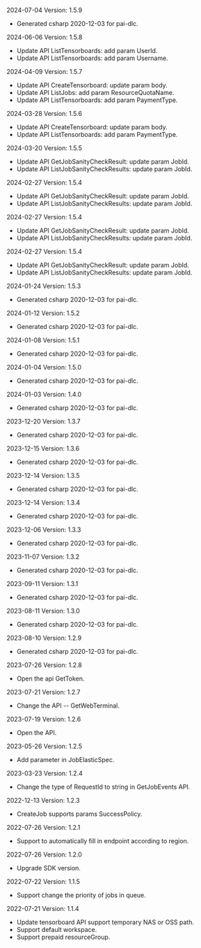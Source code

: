 2024-07-04 Version: 1.5.9
- Generated csharp 2020-12-03 for pai-dlc.

2024-06-06 Version: 1.5.8
- Update API ListTensorboards: add param UserId.
- Update API ListTensorboards: add param Username.


2024-04-09 Version: 1.5.7
- Update API CreateTensorboard: update param body.
- Update API ListJobs: add param ResourceQuotaName.
- Update API ListTensorboards: add param PaymentType.


2024-03-28 Version: 1.5.6
- Update API CreateTensorboard: update param body.
- Update API ListTensorboards: add param PaymentType.


2024-03-20 Version: 1.5.5
- Update API GetJobSanityCheckResult: update param JobId.
- Update API ListJobSanityCheckResults: update param JobId.


2024-02-27 Version: 1.5.4
- Update API GetJobSanityCheckResult: update param JobId.
- Update API ListJobSanityCheckResults: update param JobId.


2024-02-27 Version: 1.5.4
- Update API GetJobSanityCheckResult: update param JobId.
- Update API ListJobSanityCheckResults: update param JobId.


2024-02-27 Version: 1.5.4
- Update API GetJobSanityCheckResult: update param JobId.
- Update API ListJobSanityCheckResults: update param JobId.


2024-01-24 Version: 1.5.3
- Generated csharp 2020-12-03 for pai-dlc.

2024-01-12 Version: 1.5.2
- Generated csharp 2020-12-03 for pai-dlc.

2024-01-08 Version: 1.5.1
- Generated csharp 2020-12-03 for pai-dlc.

2024-01-04 Version: 1.5.0
- Generated csharp 2020-12-03 for pai-dlc.

2024-01-03 Version: 1.4.0
- Generated csharp 2020-12-03 for pai-dlc.

2023-12-20 Version: 1.3.7
- Generated csharp 2020-12-03 for pai-dlc.

2023-12-15 Version: 1.3.6
- Generated csharp 2020-12-03 for pai-dlc.

2023-12-14 Version: 1.3.5
- Generated csharp 2020-12-03 for pai-dlc.

2023-12-14 Version: 1.3.4
- Generated csharp 2020-12-03 for pai-dlc.

2023-12-06 Version: 1.3.3
- Generated csharp 2020-12-03 for pai-dlc.

2023-11-07 Version: 1.3.2
- Generated csharp 2020-12-03 for pai-dlc.

2023-09-11 Version: 1.3.1
- Generated csharp 2020-12-03 for pai-dlc.

2023-08-11 Version: 1.3.0
- Generated csharp 2020-12-03 for pai-dlc.

2023-08-10 Version: 1.2.9
- Generated csharp 2020-12-03 for pai-dlc.

2023-07-26 Version: 1.2.8
- Open the api GetToken.

2023-07-21 Version: 1.2.7
- Change the API -- GetWebTerminal.

2023-07-19 Version: 1.2.6
- Open the API.

2023-05-26 Version: 1.2.5
- Add parameter in JobElasticSpec.

2023-03-23 Version: 1.2.4
- Change the type of RequestId to string in GetJobEvents API.

2022-12-13 Version: 1.2.3
- CreateJob supports params SuccessPolicy.

2022-07-26 Version: 1.2.1
- Support to automatically fill in endpoint according to region.

2022-07-26 Version: 1.2.0
- Upgrade SDK version.

2022-07-22 Version: 1.1.5
- Support change the priority of jobs in queue.

2022-07-21 Version: 1.1.4
- Update tensorboard API support temporary NAS or OSS path.
- Support default workspace.
- Support prepaid resourceGroup.

